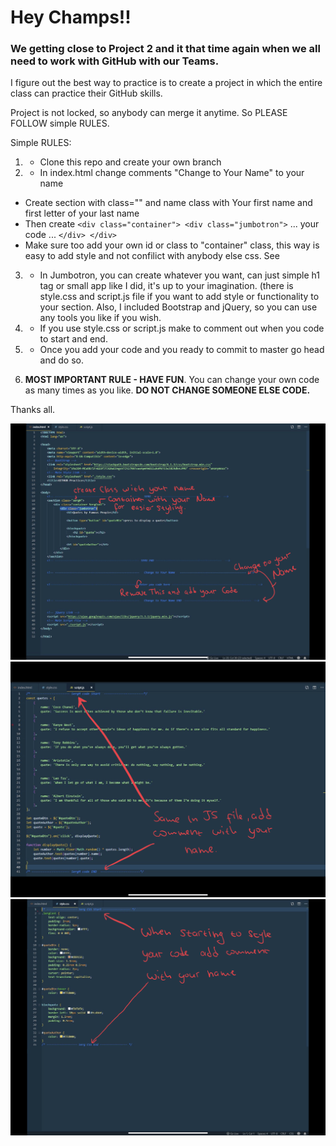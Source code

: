# Hey Champs!!

### We getting close to Project 2 and it that time again when we all need to work with GitHub with our Teams.

I figure out the best way to practice is to create a project in which the entire class can practice their GitHub skills.

Project is not locked, so anybody can merge it anytime. So PLEASE FOLLOW simple RULES.

Simple RULES:
  1. - Clone this repo and create your own branch
  2. - In index.html change comments "Change to Your Name" to your name
   * Create section with class="" and name class with Your first name and first letter of your last name
   * Then create `<div class="container"> <div class="jumbotron">` ... your code ... `</div> </div>`
   * Make sure too add your own id or class to "container" class, this way is easy to add style and not 
    confilict with anybody else css. 
    See 
    
  3. - In Jumbotron, you can create whatever you want, can just simple h1 tag or small app like I did, it's up to your imagination. 
   (there is style.css and script.js file if you want to add style or functionality to your section. Also, I included Bootstrap and jQuery, so you can use any tools you like if you wish. 
   
   4. - If you use style.css or script.js make to comment out when you code to start and end.
   
   5. - Once you add your code and you ready to commit to master go head and do so.
   
   6. **MOST IMPORTANT RULE - HAVE FUN**. You can change your own code as many times as you like. **DO NOT CHANGE SOMEONE ELSE CODE.**
   
   Thanks all. 
   
   <img src="ScreenShots/index.PNG">
   <img src="ScreenShots/js.PNG">
   <img src="ScreenShots/style.PNG">
   
  
   
